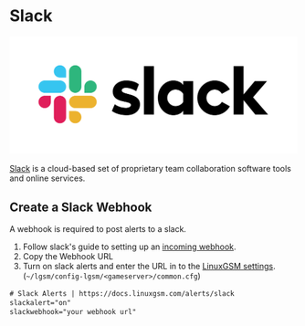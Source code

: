 # Slack

![](../.gitbook/assets/slack_logo.png)

[Slack](https://slack.com) is a cloud-based set of proprietary team collaboration software tools and online services.

## Create a Slack Webhook

A webhook is required to post alerts to a slack.

1. Follow slack's guide to setting up an [incoming webhook](https://api.slack.com/incoming-webhooks).
2. Copy the Webhook URL
3. Turn on slack alerts and enter the URL in to the [LinuxGSM settings](../configuration/linuxgsm-config.md). \(`~/lgsm/config-lgsm/<gameserver>/common.cfg`\)

```text
# Slack Alerts | https://docs.linuxgsm.com/alerts/slack
slackalert="on"
slackwebhook="your webhook url"
```
